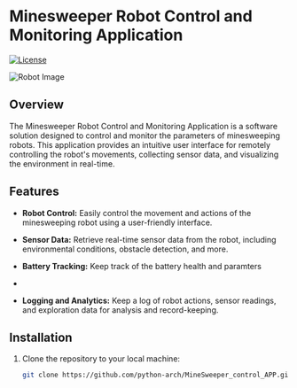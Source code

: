 # Minesweeper Robot Control and Monitoring Application

[![License](https://img.shields.io/badge/License-MIT-blue.svg)](LICENSE)

![Robot Image](robot_image.jpg)

## Overview

The Minesweeper Robot Control and Monitoring Application is a software solution designed to control and monitor the parameters of minesweeping robots. This application provides an intuitive user interface for remotely controlling the robot's movements, collecting sensor data, and visualizing the environment in real-time.

## Features

- **Robot Control:** Easily control the movement and actions of the minesweeping robot using a user-friendly interface.

- **Sensor Data:** Retrieve real-time sensor data from the robot, including environmental conditions, obstacle detection, and more.

- **Battery Tracking:** Keep track of the battery health and paramters
- 
- **Logging and Analytics:** Keep a log of robot actions, sensor readings, and exploration data for analysis and record-keeping.

## Installation

1. Clone the repository to your local machine:

   ```bash
   git clone https://github.com/python-arch/MineSweeper_control_APP.git

